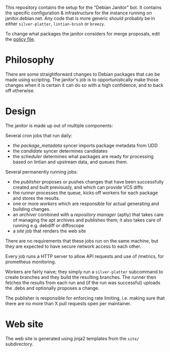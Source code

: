 This repository contains the setup for the "Debian Janitor" bot. It contains
the specific configuration & infrastructure for the instance running on
janitor.debian.net. Any code that is more generic should probably be
in either ``silver-platter``, ``lintian-brush`` or ``breezy``.

To change what packages the janitor considers for merge proposals,
edit the [policy file](policy.conf).

Philosophy
==========

There are some straightforward changes to Debian packages that can be made
using scripting. The janitor's job is to opportunistically make those changes
when it is certain it can do so with a high confidence, and to back off
otherwise.

Design
======

The janitor is made up out of multiple components:

Several cron jobs that run daily:

* the *package_metadata* syncer imports package metadata from UDD
* the *candidate* syncer determines candidates
* the *scheduler* determines what packages are ready for processing
  based on lintian and upstream data, and queues them.

Several permanently running jobs:

* the *publisher* proposes or pushes changes that have been successfully
  created and built previously, and which can provide VCS diffs
* the *runner* processes the queue, kicks off workers for
  each package and stores the results.
* one or more *workers* which are responsible for actual generating and
  building changes.
* an *archiver* combined with a *repository manager* (aptly) that takes
  care of managing the apt archives and publishes them; it
  also takes care of running e.g. debdiff or diffoscope
* a *site* job that renders the web site

There are no requirements that these jobs run on the same machine, but they are
expected to have secure network access to each other.

Every job runs a HTTP server to allow API requests and use of /metrics, for
prometheus monitoring.

Workers are fairly naive; they simply run a ``silver-platter`` subcommand
to create branches and they build the resulting branches. The runner
then fetches the results from each run and (if the run was successful)
uploads the .debs and optionally proposes a change.

The publisher is responsible for enforcing rate limiting, i.e. making sure
that there are no more than X pull requests open per maintainer.

Web site
========

The web site is generated using jinja2 templates from the ``site/``
subdirectory.
